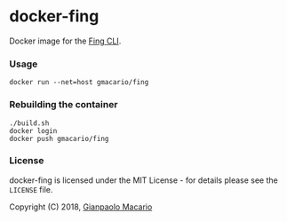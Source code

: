 # docker-fing

Docker image for the [Fing CLI](https://www.fing.io/fingkit-sdk-downloads/).

### Usage

```shell
docker run --net=host gmacario/fing
```

### Rebuilding the container

```shell
./build.sh
docker login
docker push gmacario/fing
```

### License

docker-fing is licensed under the MIT License - for details please see the `LICENSE` file.

Copyright (C) 2018, [Gianpaolo Macario](http://gmacario.github.io/)

<!-- EOF -->
